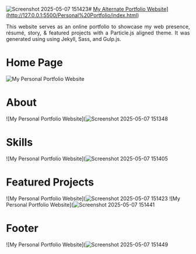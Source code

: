 ![Screenshot 2025-05-07 151423](https://github.com/user-attachments/assets/00a2cb1c-fb3d-4d5c-bf26-73a5cbfffe1a)# <a href="[https://people.umass.edu/avsingh" target="_blank">My Alternate Portfolio Website](http://127.0.0.1:5500/Personal%20Portfolio/index.html)</a>

 <p align="justify">This website serves as an online portfolio to showcase my web presence, résumé, story, & featured projects with a Particle.js aligned theme. It was generated using using Jekyll, Sass, and Gulp.js.</p>

# Home Page
![My Personal Portfolio Website](https://github.com/user-attachments/assets/d921c0bd-3a65-408e-8d30-575049a470e6)

# About
![My Personal Portfolio Website](![Screenshot 2025-05-07 151348](https://github.com/user-attachments/assets/89c13e81-15c2-4e63-af55-3a26834cff04)

# Skills
![My Personal Portfolio Website](![Screenshot 2025-05-07 151405](https://github.com/user-attachments/assets/09a31601-d7f0-4907-beff-41845136af1d)

# Featured Projects
![My Personal Portfolio Website](![Screenshot 2025-05-07 151423](https://github.com/user-attachments/assets/d69915fc-d876-474c-b8b9-14841bed7f09)
![My Personal Portfolio Website](![Screenshot 2025-05-07 151441](https://github.com/user-attachments/assets/0e3d2f17-7f37-437d-aaa7-2040a8efb12f)

# Footer
![My Personal Portfolio Website](![Screenshot 2025-05-07 151449](https://github.com/user-attachments/assets/d08a4032-bac9-496c-8edb-56372f15ad60)



